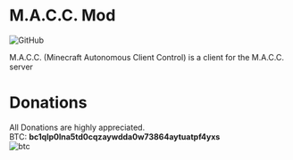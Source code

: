 # M.A.C.C. Mod
![GitHub](https://img.shields.io/github/license/3top1a/M.A.C.C.-mod?color=critical&style=for-the-badge)

M.A.C.C. (Minecraft Autonomous Client Control) is a client for the M.A.C.C. server 

# Donations
All Donations are highly appreciated.<br>
BTC: <b>bc1qlp0lna5td0cqzaywdda0w73864aytuatpf4yxs</b><br>
![btc](https://github.com/3top1a/M.A.C.C.-mod/blob/master/qrcode.png)
